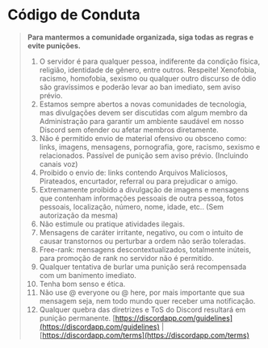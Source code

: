 # Código de Conduta

> **Para mantermos a comunidade organizada, siga todas as regras e evite punições.**
> 
> 1. O servidor é para qualquer pessoa, indiferente da condição física, religião, identidade de gênero, entre outros. Respeite! Xenofobia, racismo, homofobia, sexismo ou qualquer outro discurso de ódio são gravíssimos e poderão levar ao ban imediato, sem aviso prévio.
> 2. Estamos sempre abertos a novas comunidades de tecnologia, mas divulgações devem ser discutidas com algum membro da Administração para garantir um ambiente saudável em nosso Discord sem ofender ou afetar membros diretamente.
> 3. Não é permitido envio de material ofensivo ou obsceno como: links, imagens, mensagens, pornografia, gore, racismo, sexismo e relacionados. Passível de punição sem aviso prévio. (Incluindo canais voz)
> 4. Proibido o envio de: links contendo Arquivos Maliciosos, Pirateados, encurtador, referral ou para prejudicar o amigo.
> 5. Extremamente proibido a divulgação de imagens e mensagens que contenham informações pessoais de outra pessoa, fotos pessoais, localização, número, nome, idade, etc.. (Sem autorização da mesma)
> 6. Não estimule ou pratique atividades ilegais.
> 7. Mensagens de caráter irritante, negativo, ou com o intuito de causar transtornos ou perturbar a ordem não serão toleradas.
> 8. Free-rank: mensagens descontextualizados, totalmente inúteis, para promoção de rank no servidor não é permitido.
> 9. Qualquer tentativa de burlar uma punição será recompensada com um banimento imediato.
> 10. Tenha bom senso e ética.
> 11. Não use @ everyone ou @ here, por mais importante que sua mensagem seja, nem todo mundo quer receber uma notificação.
> 12. Qualquer quebra das diretrizes e ToS do Discord resultará em punição permanente. [https://discordapp.com/guidelines](https://discordapp.com/guidelines) | [https://discordapp.com/terms](https://discordapp.com/terms)
